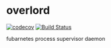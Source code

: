 # overlord

[![codecov](https://codecov.io/gh/fubarnetes/overlord/branch/master/graph/badge.svg)](https://codecov.io/gh/fubarnetes/overlord)
[![Build Status](https://travis-ci.org/fubarnetes/overlord.svg?branch=master)](https://travis-ci.org/fubarnetes/overlord)

fubarnetes process supervisor daemon
